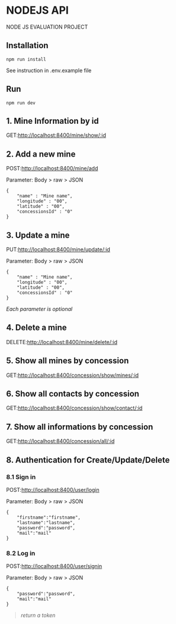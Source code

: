 # NODEJS API

NODE JS EVALUATION PROJECT

## Installation

```npm run install```

See instruction in .env.example file

## Run

```npm run dev```

## 1. Mine Information by id

GET:[http://localhost:8400/mine/show/:id](http://localhost:8400/mine/show/1)

## 2. Add a new mine

POST:[http://localhost:8400/mine/add](http://localhost:8400/mine/add)

Parameter: Body > raw > JSON
```
{
    "name" : "Mine name",
    "longitude" : "00",
    "latitude" : "00",
    "concessionsId" : "0"
}
```

## 3. Update a mine

PUT:[http://localhost:8400/mine/update/:id](http://localhost:8400/mine/update/1)

Parameter: Body > raw > JSON
```
{
    "name" : "Mine name",
    "longitude" : "00",
    "latitude" : "00",
    "concessionsId" : "0"
}
```

*Each parameter is optional*

## 4. Delete a mine

DELETE:[http://localhost:8400/mine/delete/:id](http://localhost:8400/mine/delete/1)

## 5. Show all mines by concession

GET:[http://localhost:8400/concession/show/mines/:id](http://localhost:8400/concession/show/mines/1)

## 6. Show all contacts by concession

GET:[http://localhost:8400/concession/show/contact/:id](http://localhost:8400/concession/show/contact/1)

## 7. Show all informations by concession

GET:[http://localhost:8400/concession/all/:id](http://localhost:8400/concession/all/1)

## 8. Authentication for Create/Update/Delete

### 8.1 Sign in

POST:[http://localhost:8400/user/login](http://localhost:8400/user/login)

Parameter: Body > raw > JSON
```
{
    "firstname":"firstname",
    "lastname":"lastname",
    "password":"password",
    "mail":"mail"
}
```

### 8.2 Log in

POST:[http://localhost:8400/user/signin](http://localhost:8400/user/signin)

Parameter: Body > raw > JSON
```
{
    "password":"password",
    "mail":"mail"
}
```

> *return a token*